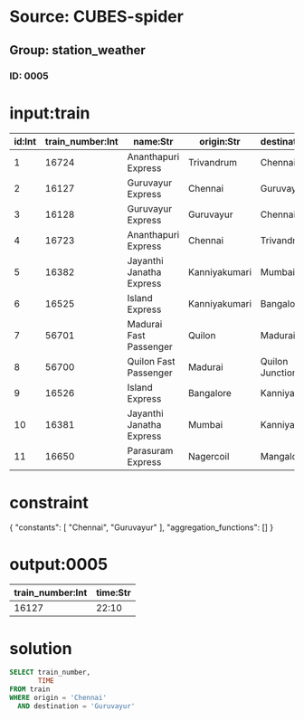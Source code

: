 # Source: CUBES-spider
## Group: station_weather
### ID: 0005

# input:train

| id:Int | train_number:Int | name:Str | origin:Str | destination:Str | time:Str | interval:Str |
|---|---|---|---|---|---|---|
| 1 | 16724 | Ananthapuri Express | Trivandrum | Chennai | 17:15 | Daily |
| 2 | 16127 | Guruvayur Express | Chennai | Guruvayur | 22:10 | Daily |
| 3 | 16128 | Guruvayur Express | Guruvayur | Chennai | 4:49 | Daily |
| 4 | 16723 | Ananthapuri Express | Chennai | Trivandrum | 11:35 | Daily |
| 5 | 16382 | Jayanthi Janatha Express | Kanniyakumari | Mumbai | 06:30 | Daily |
| 6 | 16525 | Island Express | Kanniyakumari | Bangalore | 11:15 | Daily |
| 7 | 56701 | Madurai Fast Passenger | Quilon | Madurai | 21:49 | Daily |
| 8 | 56700 | Quilon Fast Passenger | Madurai | Quilon Junction | 04:55 | Daily |
| 9 | 16526 | Island Express | Bangalore | Kanniyakumari | 16:59 | Daily |
| 10 | 16381 | Jayanthi Janatha Express | Mumbai | Kanniyakumari | 10:38 | Daily |
| 11 | 16650 | Parasuram Express | Nagercoil | Mangalore | 04:20 | Daily |

# constraint

{
  "constants": [
    "Chennai",
    "Guruvayur"
  ],
  "aggregation_functions": []
}

# output:0005

| train_number:Int | time:Str |
|---|---|
| 16127 | 22:10 |

# solution

```sql
SELECT train_number,
       TIME
FROM train
WHERE origin = 'Chennai'
  AND destination = 'Guruvayur'
```
